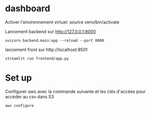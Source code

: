 # dashboard

Activer l'environnement virtuel:
source venv/bin/activate

Lancement backend sur http://127.0.0.1:8000
```
uvicorn backend.main:app --reload --port 8000
```

lancement front sur http://localhost:8501
```
streamlit run frontend/app.py
```

# Set up 

Configurer aws avec la commande suivante et les clés d'accées pour accéder au csv dans S3

```
aws configure
```


